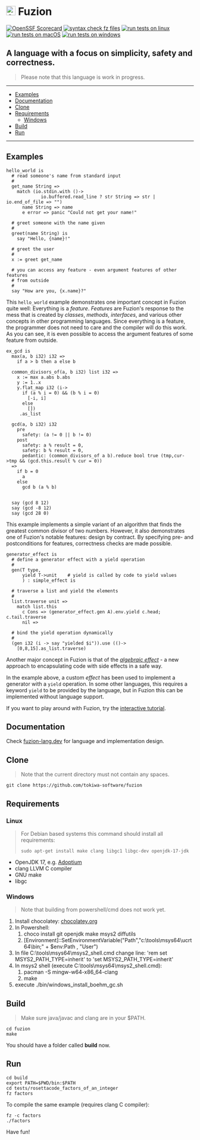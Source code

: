 # <img src="assets/logo.svg" alt="fuzion logo" width="25" /> Fuzion

[![OpenSSF
Scorecard](https://api.securityscorecards.dev/projects/github.com/tokiwa-software/fuzion/badge)](https://api.securityscorecards.dev/projects/github.com/tokiwa-software/fuzion)
[![syntax check fz files](https://github.com/tokiwa-software/fuzion/actions/workflows/syntax_check_fuzion.yml/badge.svg)](https://github.com/tokiwa-software/fuzion/actions/workflows/syntax_check_fuzion.yml)
[![run tests on linux](https://github.com/tokiwa-software/fuzion/actions/workflows/linux.yml/badge.svg)](https://github.com/tokiwa-software/fuzion/actions/workflows/linux.yml)
[![run tests on macOS](https://github.com/tokiwa-software/fuzion/actions/workflows/apple.yml/badge.svg)](https://github.com/tokiwa-software/fuzion/actions/workflows/apple.yml)
[![run tests on windows](https://github.com/tokiwa-software/fuzion/actions/workflows/windows.yml/badge.svg)](https://github.com/tokiwa-software/fuzion/actions/workflows/windows.yml)


## A language with a focus on simplicity, safety and correctness.

> Please note that this language is work in progress.

---

<!--ts-->
   * [Examples](#examples)
   * [Documentation](#documentation)
   * [Clone](#clone)
   * [Requirements](#requirements)
     * [Windows](#windows)
   * [Build](#build)
   * [Run](#run)
<!--te-->

---

## Examples

```
hello_world is
  # read someone's name from standard input
  #
  get_name String =>
    match (io.stdin.with ()->
             io.buffered.read_line ? str String => str | io.end_of_file => "")
      name String => name
      e error => panic "Could not get your name!"

  # greet someone with the name given
  #
  greet(name String) is
    say "Hello, {name}!"

  # greet the user
  #
  x := greet get_name

  # you can access any feature - even argument features of other features
  # from outside
  #
  say "How are you, {x.name}?"
```

This `hello_world` example demonstrates one important concept in Fuzion quite
well: Everything is a *feature*. *Features* are Fuzion's response to the mess
that is created by *classes*, *methods*, *interfaces*, and various other
concepts in other programming languages. Since everything is a feature, the
programmer does not need to care and the compiler will do this work. As you can
see, it is even possible to access the argument features of some feature from
outside.

```
ex_gcd is
  max(a, b i32) i32 =>
    if a > b then a else b

  common_divisors_of(a, b i32) list i32 =>
    x := max a.abs b.abs
    y := 1..x
    y.flat_map i32 (i->
      if (a % i = 0) && (b % i = 0)
        [-i, i]
      else
        [])
     .as_list

  gcd(a, b i32) i32
    pre
      safety: (a != 0 || b != 0)
    post
      safety: a % result = 0,
      safety: b % result = 0,
      pedantic: (common_divisors_of a b).reduce bool true (tmp,cur->tmp && (gcd.this.result % cur = 0))
  =>
    if b = 0
      a
    else
      gcd b (a % b)


  say (gcd 8 12)
  say (gcd -8 12)
  say (gcd 28 0)
```

This example implements a simple variant of an algorithm that finds the greatest
common divisor of two numbers. However, it also demonstrates one of Fuzion's
notable features: design by contract. By specifying pre- and postconditions for
features, correctness checks are made possible.

```
generator_effect is
  # define a generator effect with a yield operation
  #
  gen(T type,
      yield T->unit    # yield is called by code to yield values
      ) : simple_effect is

  # traverse a list and yield the elements
  #
  list.traverse unit =>
    match list.this
      c Cons => (generator_effect.gen A).env.yield c.head; c.tail.traverse
      nil =>

  # bind the yield operation dynamically
  #
  (gen i32 (i -> say "yielded $i")).use (()->
    [0,8,15].as_list.traverse)
```

Another major concept in Fuzion is that of the
*[algebraic effect](https://en.wikipedia.org/wiki/Effect_system)* - a new
approach to encapsulating code with side effects in a safe way.

In the example above, a custom *effect* has been used to implement a generator
with a `yield` operation. In some other languages, this requires a keyword
`yield` to be provided by the language, but in Fuzion this can be implemented
without language support.

If you want to play around with Fuzion, try the
[interactive tutorial](https://fuzion-lang.dev/tutorial/index).

## Documentation

Check [fuzion-lang.dev](https://fuzion-lang.dev) for language and implementation design.


## Clone

> Note that the current directory must not contain any spaces.

    git clone https://github.com/tokiwa-software/fuzion

## Requirements

### Linux

> For Debian based systems this command should install all requirements:
>
>     sudo apt-get install make clang libgc1 libgc-dev openjdk-17-jdk

- OpenJDK 17, e.g. [Adoptium](https://github.com/adoptium/temurin17-binaries/releases/)
- clang LLVM C compiler
- GNU make
- libgc

### Windows

> Note that building from powershell/cmd does not work yet.

1) Install chocolatey: [chocolatey.org](https://chocolatey.org/install)
2) In Powershell:
    1) choco install git openjdk make msys2 diffutils
    2) [Environment]::SetEnvironmentVariable("Path","c:\tools\msys64\ucrt64\bin;" + $env:Path , "User")
3) In file C:\tools\msys64\msys2_shell.cmd change line: 'rem set MSYS2_PATH_TYPE=inherit' to 'set MSYS2_PATH_TYPE=inherit'
4) In msys2 shell (execute C:\tools\msys64\msys2_shell.cmd):
    1) pacman -S mingw-w64-x86_64-clang
    2) make
5) execute ./bin/windows_install_boehm_gc.sh

## Build

> Make sure java/javac and clang are in your $PATH.

    cd fuzion
    make

You should have a folder called **build** now.

## Run

    cd build
    export PATH=$PWD/bin:$PATH
    cd tests/rosettacode_factors_of_an_integer
    fz factors

To compile the same example (requires clang C compiler):

    fz -c factors
    ./factors

Have fun!
